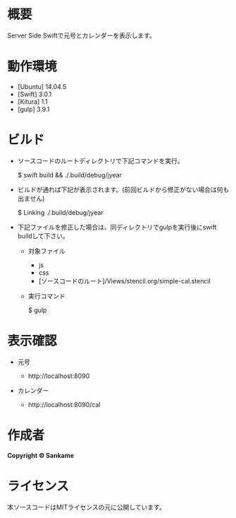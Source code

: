 # 概要

Server Side Swiftで元号とカレンダーを表示します。

# 動作環境

* [Ubuntu] 14.04.5
* [Swift] 3.0.1
* [Kitura] 1.1
* [gulp] 3.9.1

# ビルド

- ソースコードのルートディレクトリで下記コマンドを実行。

    $ swift build && ./.build/debug/jyear

- ビルドが通れば下記が表示されます。(前回ビルドから修正がない場合は何も出ません)

    $ Linking ./.build/debug/jyear

- 下記ファイルを修正した場合は、同ディレクトリでgulpを実行後にswift buildして下さい。

    - 対象ファイル

        * js
        * css
        * [ソースコードのルート]/Views/stencil.org/simple-cal.stencil

    - 実行コマンド

        $ gulp

# 表示確認

- 元号

    - http://localhost:8090

- カレンダー

    - http://localhost:8090/cal

# 作成者

**Copyright © Sankame**

# ライセンス

本ソースコードはMITライセンスの元に公開しています。

